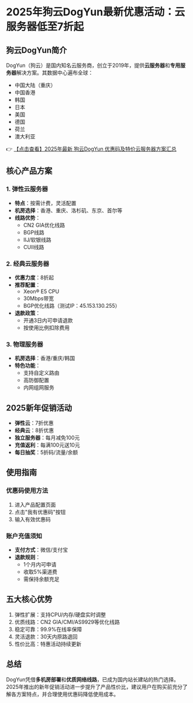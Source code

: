 # 2025年狗云DogYun最新优惠活动：云服务器低至7折起

## 狗云DogYun简介
DogYun（狗云）是国内知名云服务商，创立于2019年，提供**云服务器**和**专用服务器**解决方案。其数据中心遍布全球：
- 中国大陆（重庆）
- 中国香港
- 韩国
- 日本
- 美国
- 德国
- 荷兰
- 澳大利亚

👉 [【点击查看】2025年最新 狗云DogYun 优惠码及特价云服务器方案汇总](https://bit.ly/DogYun)

## 核心产品方案
### 1. 弹性云服务器
- **特点**：按需计费，灵活配置
- **机房选择**：香港、重庆、洛杉矶、东京、首尔等
- **线路优势**：
  - CN2 GIA优化线路
  - BGP线路
  - IIJ/软银线路
  - CUII线路

### 2. 经典云服务器
- **优惠力度**：8折起
- **推荐配置**：
  - Xeon® E5 CPU
  - 30Mbps带宽
  - BGP优化线路（测试IP：45.153.130.255）
- **退款政策**：
  - 开通3日内可申请退款
  - 按使用比例扣除费用

### 3. 物理服务器
- **机房选择**：香港/重庆/韩国
- **特色功能**：
  - 支持自定义路由
  - 高防御配置
  - 内网组网服务

## 2025新年促销活动
- **弹性云**：7折优惠
- **经典云**：8折优惠
- **独立服务器**：每月减免100元
- **充值返利**：每满100元送10元
- **每日抽奖**：5折码/流量/余额

## 使用指南
### 优惠码使用方法
1. 进入产品配置页面
2. 点击"我有优惠码"按钮
3. 输入有效优惠码

### 账户充值须知
- **支付方式**：微信/支付宝
- **退款规则**：
  - 1个月内可申请
  - 收取5%渠道费
  - 需保持余额充足

## 五大核心优势
1. 弹性扩展：支持CPU/内存/硬盘实时调整
2. 优质线路：CN2 GIA/CMI/AS9929等优化线路
3. 稳定可靠：99.9%在线率保障
4. 灵活退款：30天内原路退回
5. 性价比高：特惠活动持续更新

## 总结
DogYun凭借**多机房部署**和**优质网络线路**，已成为国内站长建站的热门选择。2025年推出的新年促销活动进一步提升了产品性价比，建议用户在购买前充分了解各方案特点，并合理使用优惠码降低使用成本。